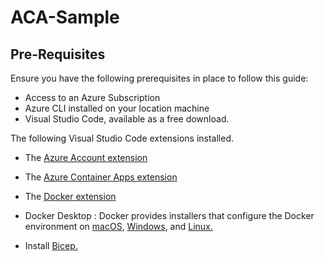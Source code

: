 # ACA-Sample

## Pre-Requisites

Ensure you have the following prerequisites in place to follow this guide:

- Access to an Azure Subscription
- Azure CLI installed on your location machine
- Visual Studio Code, available as a free download.

The following Visual Studio Code extensions installed.
- The [Azure Account extension](https://marketplace.visualstudio.com/items?itemName=ms-vscode.azure-account)
- The [Azure Container Apps extension](https://marketplace.visualstudio.com/items?itemName=ms-azuretools.vscode-azurecontainerapps)
- The [Docker extension](https://marketplace.visualstudio.com/items?itemName=ms-azuretools.vscode-docker)
      
- Docker Desktop : Docker provides installers that configure the Docker environment on [macOS](https://docs.docker.com/docker-for-mac/), [Windows](https://docs.docker.com/docker-for-windows/), and [Linux.](https://docs.docker.com/engine/installation/#supported-platforms)
- Install [Bicep.](https://docs.microsoft.com/en-us/azure/azure-resource-manager/bicep/install#vs-code-and-bicep-extension)




